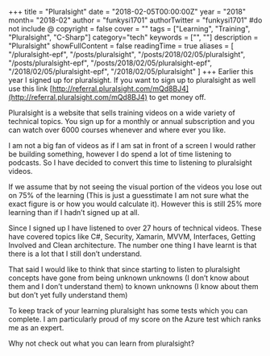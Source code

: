 +++
title = "Pluralsight"
date = "2018-02-05T00:00:00Z"
year = "2018"
month= "2018-02"
author = "funkysi1701"
authorTwitter = "funkysi1701" #do not include @
copyright = false
cover = ""
tags = ["Learning", "Training", "Pluralsight", "C-Sharp"]
category="tech"
keywords = ["", ""]
description = "Pluralsight"
showFullContent = false
readingTime = true
aliases = [
    "/pluralsight-epf",
    "/posts/pluralsight",
    "/posts/2018/02/05/pluralsight",
    "/posts/pluralsight-epf",
    "/posts/2018/02/05/pluralsight-epf",
    "/2018/02/05/pluralsight-epf",
    "/2018/02/05/pluralsight"
]
+++
Earlier this year I signed up for pluralsight. If you want to sign up to pluralsight as well use this link [http://referral.pluralsight.com/mQd8BJ4](http://referral.pluralsight.com/mQd8BJ4) to get money off.

Pluralsight is a website that sells training videos on a wide variety of technical topics. You sign up for a monthly or annual subscription and you can watch over 6000 courses whenever and where ever you like.

I am not a big fan of videos as if I am sat in front of a screen I would rather be building something, however I do spend a lot of time listening to podcasts. So I have decided to convert this time to listening to pluralsight videos.

If we assume that by not seeing the visual portion of the videos you lose out on 75% of the learning (This is just a guesstimate I am not sure what the exact figure is or how you would calculate it). However this is still 25% more learning than if I hadn’t signed up at all.

Since I signed up I have listened to over 27 hours of technical videos. These have covered topics like C#, Security, Xamarin, MVVM, Interfaces, Getting Involved and Clean architecture. The number one thing I have learnt is that there is a lot that I still don’t understand.

That said I would like to think that since starting to listen to pluralsight concepts have gone from being unknown unknowns (I don’t know about them and I don’t understand them) to known unknowns (I know about them but don’t yet fully understand them)

To keep track of your learning pluralsight has some tests which you can complete. I am particularly proud of my score on the Azure test which ranks me as an expert.

Why not check out what you can learn from pluralsight?
